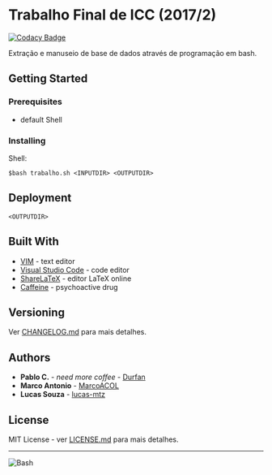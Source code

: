 # Trabalho Final de ICC (2017/2)
[![Codacy Badge](https://api.codacy.com/project/badge/Grade/fc48a6d726144b6bbc021c0f43b8c647)](https://www.codacy.com/app/Durfan/ICC_TP?utm_source=github.com&amp;utm_medium=referral&amp;utm_content=Durfan/ICC_TP&amp;utm_campaign=Badge_Grade)

Extração e manuseio de base de dados através de programação em bash.

## Getting Started

### Prerequisites

* default Shell

### Installing

Shell:
```
$bash trabalho.sh <INPUTDIR> <OUTPUTDIR>
```

## Deployment

```
<OUTPUTDIR>
```

## Built With

* [VIM](http://www.vim.org/) - text editor
* [Visual Studio Code](https://code.visualstudio.com/) - code editor
* [ShareLaTeX](https://pt.sharelatex.com) - editor LaTeX online
* [Caffeine](https://en.wikipedia.org/wiki/Caffeine) - psychoactive drug

## Versioning

Ver [CHANGELOG.md](CHANGELOG.md) para mais detalhes.

## Authors

* **Pablo C.** - *need more coffee* - [Durfan](https://github.com/Durfan)
* **Marco Antonio** - [MarcoACOL](https://github.com/MarcoACOL)
* **Lucas Souza** - [lucas-mtz](https://github.com/lucas-mtz)

## License

MIT License - ver [LICENSE.md](LICENSE.md) para mais detalhes.

***

![Bash](https://i.imgur.com/jl6o3s6m.png)
